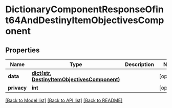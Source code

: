 # DictionaryComponentResponseOfint64AndDestinyItemObjectivesComponent

## Properties
Name | Type | Description | Notes
------------ | ------------- | ------------- | -------------
**data** | [**dict(str, DestinyItemObjectivesComponent)**](DestinyItemObjectivesComponent.md) |  | [optional] 
**privacy** | **int** |  | [optional] 

[[Back to Model list]](../README.md#documentation-for-models) [[Back to API list]](../README.md#documentation-for-api-endpoints) [[Back to README]](../README.md)


